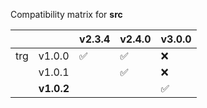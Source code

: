 Compatibility matrix for **src**

|     |            | v2.3.4 | v2.4.0 | v3.0.0 |
|-----|------------|--------|--------|--------|
| trg | v1.0.0     | ✅      | ✅      | ❌      |
|     | v1.0.1     |        | ✅      | ❌      |
|     | **v1.0.2** |        |        | ✅      |